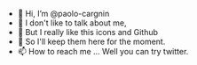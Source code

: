 - 👋 Hi, I’m @paolo-cargnin
- 👀 I don't like to talk about me, 
- 🌱 But I really like this icons and Github
- 💞️ So I'll keep them here for the moment.
- 📫 How to reach me ... Well you can try twitter.

<!---
paolo-cargnin/paolo-cargnin is a ✨ special ✨ repository because its `README.md` (this file) appears on your GitHub profile.
You can click the Preview link to take a look at your changes.
--->
